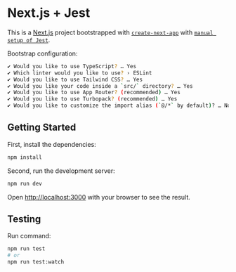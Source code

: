 # Next.js + Jest

This is a [Next.js](https://nextjs.org) project bootstrapped with [`create-next-app`](https://nextjs.org/docs/app/api-reference/cli/create-next-app) with [`manual setup of Jest`](https://nextjs.org/docs/app/guides/testing/jest).

Bootstrap configuration:
```bash
✔ Would you like to use TypeScript? … Yes
✔ Which linter would you like to use? › ESLint
✔ Would you like to use Tailwind CSS? … Yes
✔ Would you like your code inside a `src/` directory? … Yes
✔ Would you like to use App Router? (recommended) … Yes
✔ Would you like to use Turbopack? (recommended) … Yes
✔ Would you like to customize the import alias (`@/*` by default)? … No
```

## Getting Started

First, install the dependencies:
```bash
npm install
```

Second, run the development server:

```bash
npm run dev
```

Open [http://localhost:3000](http://localhost:3000) with your browser to see the result.

## Testing

Run command:

```bash
npm run test
# or
npm run test:watch
```
